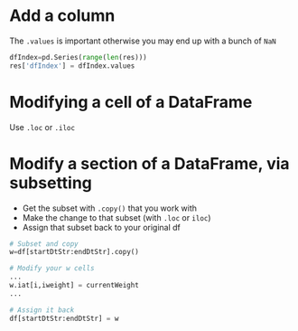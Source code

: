 # Add a column
The `.values` is important otherwise you may end up with a bunch of `NaN`
```python
dfIndex=pd.Series(range(len(res)))
res['dfIndex'] = dfIndex.values  
```

# Modifying a cell of a DataFrame
Use `.loc` or `.iloc`

# Modify a section of a DataFrame, via subsetting
* Get the subset with `.copy()` that you work with
* Make the change to that subset (with `.loc` or `iloc`)
* Assign that subset back to your original df 

```python
# Subset and copy
w=df[startDtStr:endDtStr].copy()

# Modify your w cells
...
w.iat[i,iweight] = currentWeight
...

# Assign it back
df[startDtStr:endDtStr] = w

```
